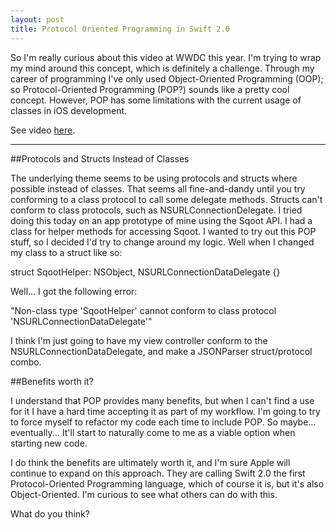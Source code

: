 ```yaml
---
layout: post
title: Protocol Oriented Programming in Swift 2.0
---
```


So I'm really curious about this video at WWDC this year. I'm trying to wrap my mind around this concept, which is definitely a challenge. Through my career of programming I've only used Object-Oriented Programming (OOP); so Protocol-Oriented Programming (POP?) sounds like a pretty cool concept. However, POP has some limitations with the current usage of classes in iOS development.

See video [here](https://developer.apple.com/videos/wwdc/2015/?id=408).

----

##Protocols and Structs Instead of Classes

The underlying theme seems to be using protocols and structs where possible instead of classes. That seems all fine-and-dandy until you try conforming to a class protocol to call some delegate methods. Structs can't conform to class protocols, such as NSURLConnectionDelegate. I tried doing this today on an app prototype of mine using the Sqoot API. I had a class for helper methods for accessing Sqoot. I wanted to try out this POP stuff, so I decided I'd try to change around my logic. Well when I changed my class to a struct like so:

  struct SqootHelper: NSObject, NSURLConnectionDataDelegate {}

Well... I got the following error:

  "Non-class type 'SqootHelper' cannot conform to class protocol 'NSURLConnectionDataDelegate'"

I think I'm just going to have my view controller conform to the NSURLConnectionDataDelegate, and make a JSONParser struct/protocol combo.

##Benefits worth it?

I understand that POP provides many benefits, but when I can't find a use for it I have a hard time accepting it as part of my workflow. I'm going to try to force myself to refactor my code each time to include POP. So maybe... eventually... It'll start to naturally come to me as a viable option when starting new code.

I do think the benefits are ultimately worth it, and I'm sure Apple will continue to expand on this approach. They are calling Swift 2.0 the first Protocol-Oriented Programming language, which of course it is, but it's also Object-Oriented. I'm curious to see what others can do with this.

What do you think?

